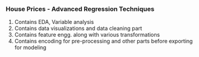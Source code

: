 ### House Prices - Advanced Regression Techniques
1. Contains EDA, Variable analysis
2. Contains data visualizations and data cleaning part
3. Contains feature engg. along with various transformations
4. Contains encoding for pre-processing and other parts before exporting for modeling
